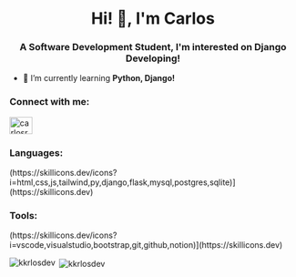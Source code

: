 <h1 align="center">Hi! 👋, I'm Carlos</h1>
<h3 align="center">A Software Development Student, I'm interested on Django Developing!</h3>

- 🌱 I’m currently learning **Python, Django!**

<h3 align="left">Connect with me:</h3>
<p align="left">
<a href="https://linkedin.com/in/carlosrodriguez1205" target="blank"><img align="center" src="https://raw.githubusercontent.com/rahuldkjain/github-profile-readme-generator/master/src/images/icons/Social/linked-in-alt.svg" alt="carlosrodriguez1205" height="30" width="40" /></a>
</p>

<h3 align="left">Languages:</h3>
<p align="left"> (https://skillicons.dev/icons?i=html,css,js,tailwind,py,django,flask,mysql,postgres,sqlite)](https://skillicons.dev) </p>

<h3 align="left">Tools:</h3>
<p align="left">(https://skillicons.dev/icons?i=vscode,visualstudio,bootstrap,git,github,notion)](https://skillicons.dev)</p>

<p><img align="left" src="https://github-readme-stats.vercel.app/api/top-langs?username=kkrlosdev&show_icons=true&locale=en&layout=compact" alt="kkrlosdev" /></p>

<p>&nbsp;<img align="center" src="https://github-readme-stats.vercel.app/api?username=kkrlosdev&show_icons=true&locale=en" alt="kkrlosdev" /></p>

